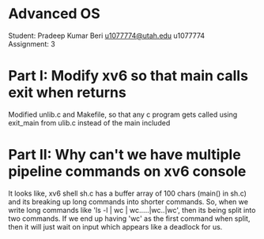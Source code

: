 # Advanced OS

Student: Pradeep Kumar Beri <u1077774@utah.edu> u1077774    
Assignment: 3  

# Part I: Modify xv6 so that main calls exit when returns

Modified unlib.c and Makefile, so that any c program gets called using exit_main from ulib.c instead of the main included

# Part II: Why can't we have multiple pipeline commands on xv6 console

It looks like, xv6 shell sh.c has a buffer array of 100 chars (main() in sh.c) and 
its breaking up long commands into shorter commands. So, when we write long commands like
'ls -l | wc | wc.....|wc..|wc', then its being split into two commands. If we end up having 'wc' as the first command when split,
then it will just wait on input which appears like a deadlock for us.
